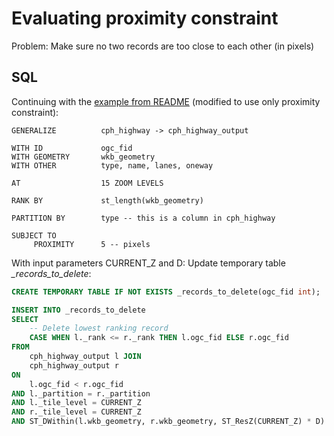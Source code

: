 # Evaluating proximity constraint

Problem: Make sure no two records are too close to each other (in pixels)

## SQL

Continuing with the [example from README](../README.md) (modified to use only proximity constraint):

```cvl
GENERALIZE 			cph_highway -> cph_highway_output 

WITH ID 			ogc_fid
WITH GEOMETRY		wkb_geometry
WITH OTHER			type, name, lanes, oneway

AT  				15 ZOOM LEVELS

RANK BY 			st_length(wkb_geometry)

PARTITION BY 		type -- this is a column in cph_highway

SUBJECT TO 
	 PROXIMITY 		5 -- pixels
```

With input parameters CURRENT_Z and D: Update temporary table *_records_to_delete*:

```sql
CREATE TEMPORARY TABLE IF NOT EXISTS _records_to_delete(ogc_fid int);

INSERT INTO _records_to_delete
SELECT
    -- Delete lowest ranking record
	CASE WHEN l._rank <= r._rank THEN l.ogc_fid ELSE r.ogc_fid
FROM 
	cph_highway_output l JOIN
	cph_highway_output r
ON 
	l.ogc_fid < r.ogc_fid
AND l._partition = r._partition
AND l._tile_level = CURRENT_Z
AND r._tile_level = CURRENT_Z
AND ST_DWithin(l.wkb_geometry, r.wkb_geometry, ST_ResZ(CURRENT_Z) * D)
```